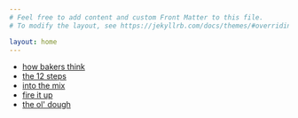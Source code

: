 ```yaml
---
# Feel free to add content and custom Front Matter to this file.
# To modify the layout, see https://jekyllrb.com/docs/themes/#overriding-theme-defaults

layout: home
---
```


<nav class="navigation">
    <ul>
        <li><a href="{{ 'the-formula' | relative_link }}">how bakers think</a></li>
        <li><a href="{{ 'steps-in-breadmaking' | relative_link }}">the 12 steps</a></li>
        <li><a href="{{ 'mixing-methods' | relative_link }}">into the mix</a></li>
        <li><a href="{{ 'baking-guidelines' | relative_link }}">fire it up</a></li>
        <li><a href="{{ 'pre-fermented-dough' | relative_link }}">the ol' dough</a></li>
    </ul>
</nav>
